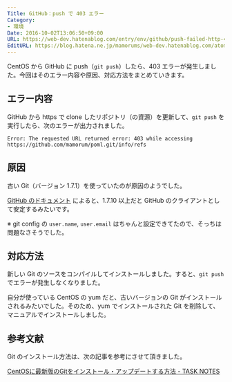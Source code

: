 ```yaml
---
Title: GitHub：push で 403 エラー
Category:
- 環境
Date: 2016-10-02T13:06:50+09:00
URL: https://web-dev.hatenablog.com/entry/env/github/push-failed-http-403
EditURL: https://blog.hatena.ne.jp/mamorums/web-dev.hatenablog.com/atom/entry/10328749687187383744
---
```


CentOS から GitHub に push（`git push`）したら、403 エラーが発生しました。今回はそのエラー内容や原因、対応方法をまとめていきます。


## エラー内容
GitHub から https で clone したリポジトリ（の資源）を更新して、`git push` を実行したら、次のエラーが出力されました。

```
Error: The requested URL returned error: 403 while accessing
https://github.com/mamorum/poml.git/info/refs
```

## 原因
古い Git（バージョン 1.7.1）を使っていたのが原因のようでした。

[GitHub のドキュメント](https://help.github.com/articles/https-cloning-errors/) によると、1.7.10 以上だと GitHub のクライアントとして安定するみたいです。

※ git config の `user.name`, `user.email` はちゃんと設定できてたので、そっちは問題なさそうでした。


## 対応方法
新しい Git のソースをコンパイルしてインストールしました。すると、`git push` でエラーが発生しなくなりました。

自分が使っている CentOS の yum だと、古いバージョンの Git がインストールされるみたいでした。そのため、yum でインストールされた Git を削除して、マニュアルでインストールしました。


## 参考文献
Git のインストール方法は、次の記事を参考にさせて頂きました。

[CentOSに最新版のGitをインストール・アップデートする方法 - TASK NOTES](http://www.task-notes.com/entry/20150622/1434942000)
